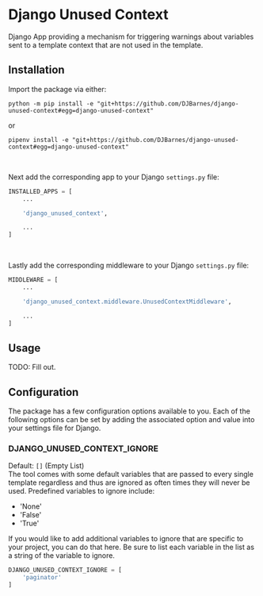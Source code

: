 Django Unused Context
============================

Django App providing a mechanism for triggering warnings about variables sent to
a template context that are not used in the template.


## Installation
Import the package via either:
```shell
python -m pip install -e "git+https://github.com/DJBarnes/django-unused-context#egg=django-unused-context"
```
or
```shell
pipenv install -e "git+https://github.com/DJBarnes/django-unused-context#egg=django-unused-context"
```

<br>

Next add the corresponding app to your Django `settings.py` file:
```python
INSTALLED_APPS = [
    ...

    'django_unused_context',

    ...
]
```

<br>

Lastly add the corresponding middleware to your Django `settings.py` file:
```python
MIDDLEWARE = [
    ...

    'django_unused_context.middleware.UnusedContextMiddleware',

    ...
]
```

## Usage
TODO: Fill out.

## Configuration
The package has a few configuration options available to you. Each of the following options can be set by adding the associated option and value into your settings file for Django.

### DJANGO_UNUSED_CONTEXT_IGNORE
Default: ```[]``` (Empty List)<br>
The tool comes with some default variables that are passed to every single template regardless and thus are ignored as often times they will never be used.
Predefined variables to ignore include:
* 'None'
* 'False'
* 'True'

If you would like to add additional variables to ignore that are specific to your project, you can do that here.
Be sure to list each variable in the list as a string of the variable to ignore.
```python
DJANGO_UNUSED_CONTEXT_IGNORE = [
    'paginator'
]
```
